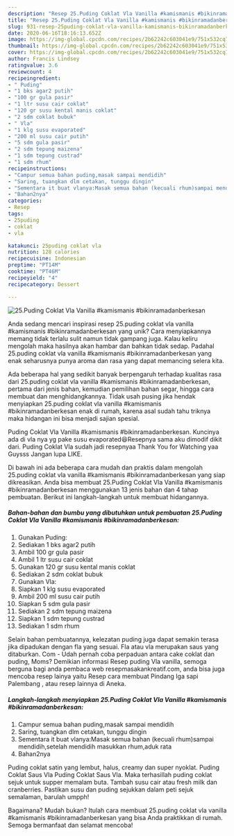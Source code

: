 ```yaml
---
description: "Resep 25.Puding Coklat Vla Vanilla #kamismanis #bikinramadanberkesan yang Lezat"
title: "Resep 25.Puding Coklat Vla Vanilla #kamismanis #bikinramadanberkesan yang Lezat"
slug: 931-resep-25puding-coklat-vla-vanilla-kamismanis-bikinramadanberkesan-yang-lezat
date: 2020-06-16T18:16:13.652Z
image: https://img-global.cpcdn.com/recipes/2b62242c603041e9/751x532cq70/25puding-coklat-vla-vanilla-kamismanis-bikinramadanberkesan-foto-resep-utama.jpg
thumbnail: https://img-global.cpcdn.com/recipes/2b62242c603041e9/751x532cq70/25puding-coklat-vla-vanilla-kamismanis-bikinramadanberkesan-foto-resep-utama.jpg
cover: https://img-global.cpcdn.com/recipes/2b62242c603041e9/751x532cq70/25puding-coklat-vla-vanilla-kamismanis-bikinramadanberkesan-foto-resep-utama.jpg
author: Francis Lindsey
ratingvalue: 3.6
reviewcount: 4
recipeingredient:
- " Puding"
- "1 bks agar2 putih"
- "100 gr gula pasir"
- "1 ltr susu cair coklat"
- "120 gr susu kental manis coklat"
- "2 sdm coklat bubuk"
- " Vla"
- "1 klg susu evaporated"
- "200 ml susu cair putih"
- "5 sdm gula pasir"
- "2 sdm tepung maizena"
- "1 sdm tepung custrad"
- "1 sdm rhum"
recipeinstructions:
- "Campur semua bahan puding,masak sampai mendidih"
- "Saring, tuangkan dlm cetakan, tunggu dingin"
- "Sementara it buat vlanya:Masak semua bahan (kecuali rhum)sampai mendidih,setelah mendidih masukkan rhum,aduk rata"
- "Bahan2nya"
categories:
- Resep
tags:
- 25puding
- coklat
- vla

katakunci: 25puding coklat vla 
nutrition: 128 calories
recipecuisine: Indonesian
preptime: "PT14M"
cooktime: "PT46M"
recipeyield: "4"
recipecategory: Dessert

---
```



![25.Puding Coklat Vla Vanilla #kamismanis #bikinramadanberkesan](https://img-global.cpcdn.com/recipes/2b62242c603041e9/751x532cq70/25puding-coklat-vla-vanilla-kamismanis-bikinramadanberkesan-foto-resep-utama.jpg)

Anda sedang mencari inspirasi resep 25.puding coklat vla vanilla #kamismanis #bikinramadanberkesan yang unik? Cara menyiapkannya memang tidak terlalu sulit namun tidak gampang juga. Kalau keliru mengolah maka hasilnya akan hambar dan bahkan tidak sedap. Padahal 25.puding coklat vla vanilla #kamismanis #bikinramadanberkesan yang enak seharusnya punya aroma dan rasa yang dapat memancing selera kita.

Ada beberapa hal yang sedikit banyak berpengaruh terhadap kualitas rasa dari 25.puding coklat vla vanilla #kamismanis #bikinramadanberkesan, pertama dari jenis bahan, kemudian pemilihan bahan segar, hingga cara membuat dan menghidangkannya. Tidak usah pusing jika hendak menyiapkan 25.puding coklat vla vanilla #kamismanis #bikinramadanberkesan enak di rumah, karena asal sudah tahu triknya maka hidangan ini bisa menjadi sajian spesial.

Puding Coklat Vla Vanilla #kamismanis #bikinramadanberkesan. Kuncinya ada di vla nya yg pake susu evaporated😆Resepnya sama aku dimodif dikit dari. Puding Coklat Vla sudah jadi resepnyaa Thank You for Watching yaa Guysss Jangan lupa LIKE.


Di bawah ini ada beberapa cara mudah dan praktis dalam mengolah 25.puding coklat vla vanilla #kamismanis #bikinramadanberkesan yang siap dikreasikan. Anda bisa membuat 25.Puding Coklat Vla Vanilla #kamismanis #bikinramadanberkesan menggunakan 13 jenis bahan dan 4 tahap pembuatan. Berikut ini langkah-langkah untuk membuat hidangannya.

<!--inarticleads1-->

##### Bahan-bahan dan bumbu yang dibutuhkan untuk pembuatan 25.Puding Coklat Vla Vanilla #kamismanis #bikinramadanberkesan:

1. Gunakan  Puding:
1. Sediakan 1 bks agar2 putih
1. Ambil 100 gr gula pasir
1. Ambil 1 ltr susu cair coklat
1. Gunakan 120 gr susu kental manis coklat
1. Sediakan 2 sdm coklat bubuk
1. Gunakan  Vla:
1. Siapkan 1 klg susu evaporated
1. Ambil 200 ml susu cair putih
1. Siapkan 5 sdm gula pasir
1. Sediakan 2 sdm tepung maizena
1. Siapkan 1 sdm tepung custrad
1. Sediakan 1 sdm rhum


Selain bahan pembuatannya, kelezatan puding juga dapat semakin terasa jika dipadukan dengan fla yang sesuai. Fla atau vla merupakan saus yang ditaburkan. Com - Udah pernah coba perpaduan antara cake coklat dan puding, Moms? Demikian informasi Resep puding Vla vanilla, semoga berguna bagi anda pembaca web resepmasakankreatif.com, anda bisa juga mencoba resep lainya yaitu Resep cara membuat Pindang Iga sapi Palembang , atau resep lainnya di Aneka. 

<!--inarticleads2-->

##### Langkah-langkah menyiapkan 25.Puding Coklat Vla Vanilla #kamismanis #bikinramadanberkesan:

1. Campur semua bahan puding,masak sampai mendidih
1. Saring, tuangkan dlm cetakan, tunggu dingin
1. Sementara it buat vlanya:Masak semua bahan (kecuali rhum)sampai mendidih,setelah mendidih masukkan rhum,aduk rata
1. Bahan2nya


Puding coklat satin yang lembut, halus, creamy dan super nyoklat. Puding Coklat Saus Vla Puding Coklat Saus Vla. Maka terhasillah puding coklat sejuk untuk supper memalam buta. Tambah susu cair atau fresh milk dan cranberries. Pastikan susu dan puding sejukkan dalam peti sejuk semalaman, barulah umpph! 

Bagaimana? Mudah bukan? Itulah cara membuat 25.puding coklat vla vanilla #kamismanis #bikinramadanberkesan yang bisa Anda praktikkan di rumah. Semoga bermanfaat dan selamat mencoba!

